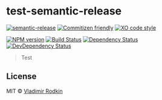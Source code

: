 # test-semantic-release

[![semantic-release][semantic-release-image]][semantic-release-url]
[![Commitizen friendly][commitizen-image]][commitizen-url]
[![XO code style][codestyle-image]][codestyle-url]

[![NPM version][npm-image]][npm-url]
[![Build Status][travis-image]][travis-url]
[![Dependency Status][depstat-image]][depstat-url]
[![DevDependency Status][depstat-dev-image]][depstat-dev-url]

> Test

## License

MIT © [Vladimir Rodkin](https://github.com/VovanR)

[semantic-release-url]: https://github.com/semantic-release/semantic-release
[semantic-release-image]: https://img.shields.io/badge/%20%20%F0%9F%93%A6%F0%9F%9A%80-semantic--release-e10079.svg

[commitizen-url]: http://commitizen.github.io/cz-cli/
[commitizen-image]: https://img.shields.io/badge/commitizen-friendly-brightgreen.svg

[codestyle-url]: https://github.com/sindresorhus/xo
[codestyle-image]: https://img.shields.io/badge/code_style-XO-5ed9c7.svg?style=flat-square


[npm-url]: https://npmjs.org/package/react-price
[npm-image]: https://img.shields.io/npm/v/react-price.svg?style=flat-square

[travis-url]: https://travis-ci.org/VovanR/react-price
[travis-image]: https://img.shields.io/travis/VovanR/react-price.svg?style=flat-square

[depstat-url]: https://david-dm.org/VovanR/react-price
[depstat-image]: https://david-dm.org/VovanR/react-price.svg?style=flat-square

[depstat-dev-url]: https://david-dm.org/VovanR/react-price
[depstat-dev-image]: https://david-dm.org/VovanR/react-price/dev-status.svg?style=flat-square
